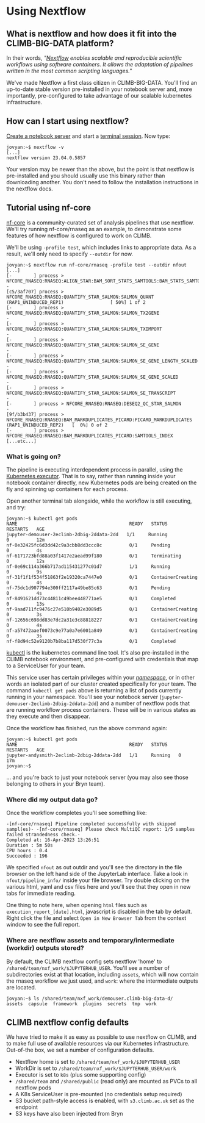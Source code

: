# Using Nextflow

## What is nextflow and how does it fit into the CLIMB-BIG-DATA platform?

In their words, _"[Nextflow](https://nextflow.io) enables scalable and reproducible scientific workflows using software containers. It allows the adaptation of pipelines written in the most common scripting languages."_

We've made Nextflow a first class citizen in CLIMB-BIG-DATA. You'll find an up-to-date stable version pre-installed in your notebook server and, more importantly, pre-configured to take advantage of our scalable kubernetes infrastructure.

## How can I start using nextflow?

[Create a notebook server](quick-start.md) and start a [terminal session](using-the-terminal.md). Now type:

```console
jovyan:~$ nextflow -v
[...]
nextflow version 23.04.0.5857
```

Your version may be newer than the above, but the point is that nextflow is pre-installed and you should usually use this binary rather than downloading another. You don't need to follow the installation instructions in the nextflow docs.

## Tutorial using nf-core

[nf-core](https://nf-co.re/) is a community-curated set of analysis pipelines that use nextflow. We'll try running nf-core/rnaseq as an example, to demonstrate some features of how nextflow is configured to work on CLIMB.

We'll be using `-profile test`, which includes links to appropriate data. As a result, we'll only need to specify `--outdir` for now.

```console
jovyan:~$ nextflow run nf-core/rnaseq -profile test --outdir nfout
[...]
[-        ] process > NFCORE_RNASEQ:RNASEQ:ALIGN_STAR:BAM_SORT_STATS_SAMTOOLS:BAM_STATS_SAMTOOLS:SAMTOOLS_IDXSTATS -
[c5/3af707] process > NFCORE_RNASEQ:RNASEQ:QUANTIFY_STAR_SALMON:SALMON_QUANT (RAP1_UNINDUCED_REP1)                 [ 50%] 1 of 2
[-        ] process > NFCORE_RNASEQ:RNASEQ:QUANTIFY_STAR_SALMON:SALMON_TX2GENE                                     -
[-        ] process > NFCORE_RNASEQ:RNASEQ:QUANTIFY_STAR_SALMON:SALMON_TXIMPORT                                    -
[-        ] process > NFCORE_RNASEQ:RNASEQ:QUANTIFY_STAR_SALMON:SALMON_SE_GENE                                     -
[-        ] process > NFCORE_RNASEQ:RNASEQ:QUANTIFY_STAR_SALMON:SALMON_SE_GENE_LENGTH_SCALED                       -
[-        ] process > NFCORE_RNASEQ:RNASEQ:QUANTIFY_STAR_SALMON:SALMON_SE_GENE_SCALED                              -
[-        ] process > NFCORE_RNASEQ:RNASEQ:QUANTIFY_STAR_SALMON:SALMON_SE_TRANSCRIPT                               -
[-        ] process > NFCORE_RNASEQ:RNASEQ:DESEQ2_QC_STAR_SALMON                                                   -
[9f/b3b437] process > NFCORE_RNASEQ:RNASEQ:BAM_MARKDUPLICATES_PICARD:PICARD_MARKDUPLICATES (RAP1_UNINDUCED_REP2)   [  0%] 0 of 2
[-        ] process > NFCORE_RNASEQ:RNASEQ:BAM_MARKDUPLICATES_PICARD:SAMTOOLS_INDEX
[...etc...]

```

### What is going on?

The pipeline is executing interdependent process in parallel, using the [Kubernetes executor](https://www.nextflow.io/docs/latest/executor.html#kubernetes). That is to say, rather than running inside your notebook container directly, new Kubernetes pods are being created on the fly and spinning up containers for each process.

Open another terminal tab alongside, while the workflow is still executing, and try:

```console
jovyan:~$ kubectl get pods
NAME                                         READY   STATUS              RESTARTS   AGE
jupyter-demouser-2eclimb-2dbig-2ddata-2dd   1/1     Running             0          12m
nf-0e32425fc6d3dd42c9a3cbb8dd3ccc8c          0/1     Pending             0          4s
nf-6171723bfd88a03f1417e2aead99f180          0/1     Terminating         0          12s
nf-0e69c114a366b717ad115431277c01d7          1/1     Running             0          9s
nf-31f1f1f534f51863f2e19320ca7447e0          0/1     ContainerCreating   0          4s
nf-75dc1d907794e300ff2117a49be85c63          0/1     Pending             0          4s
nf-8491621dd73c44811c49bee448771ae5          0/1     Completed           0          13s
nf-9aad711fc9476c27e510b9402e3089d5          0/1     ContainerCreating   0          3s
nf-12656c698dd83e7dc2a31e3c88818227          0/1     ContainerCreating   0          4s
nf-a57472aaef0073c9e77a0a7e6001a849          0/1     ContainerCreating   0          3s
nf-f8d94c52e9120b7b8ba117d530f77c3a          0/1     Completed
```

[kubectl](https://kubernetes.io/docs/reference/kubectl/) is the kubernetes command line tool. It's also pre-installed in the CLIMB notebook environment, and pre-configured with credentials that map to a ServiceUser for your team.

This service user has certain privileges within your _[namespace](https://kubernetes.io/docs/concepts/overview/working-with-objects/namespaces/)_, or in other words an isolated part of our cluster created specifically for your team. The command `kubectl get pods` above is returning a list of pods currently running in your namespace. You'll see your notebook server (`jupyter-demouser-2eclimb-2dbig-2ddata-2dd`) and a number of nextflow pods that are running workflow process containers. These will be in various states as they execute and then disappear.

Once the workflow has finished, run the above command again:

```console
jovyan:~$ kubectl get pods
NAME                                         READY   STATUS    RESTARTS   AGE
jupyter-andysmith-2eclimb-2dbig-2ddata-2dd   1/1     Running   0          17m
jovyan:~$
```

... and you're back to just your notebook server (you may also see those belonging to others in your Bryn team).

### Where did my output data go?

Once the workflow completes you'll see something like:

```console
-[nf-core/rnaseq] Pipeline completed successfully with skipped sampl(es)- -[nf-core/rnaseq] Please check MultiQC report: 1/5 samples failed strandedness check.-
Completed at: 16-Apr-2023 13:26:51
Duration : 5m 50s
CPU hours : 0.4
Succeeded : 196
```

We specified `nfout` as out outdir and you'll see the directory in the file browser on the left hand side of the JupyterLab interface. Take a look in `nfout/pipeline_info/` inside your file browser. Try double clicking on the various html, yaml and csv files here and you'll see that they open in new tabs for immediate reading.

One thing to note here, when opening `html` files such as `execution_report_[date].html`, javascript is disabled in the tab by default. Right click the file and select `Open in New Browser Tab` from the context window to see the full report.

### Where are nextflow assets and temporary/intermediate (workdir) outputs stored?

By default, the CLIMB nextflow config sets nextflow 'home' to `/shared/team/nxf_work/$JUPYTERHUB_USER`. You'll see a number of subdirectories exist at that location, including `assets`, which will now contain the rnaseq workflow we just used, and `work`: where the intermediate outputs are located.

```console
jovyan:~$ ls /shared/team/nxf_work/demouser.climb-big-data-d/
assets  capsule  framework  plugins  secrets  tmp  work
```

## CLIMB nextflow config defaults

We have tried to make it as easy as possible to use nextflow on CLIMB, and to make full use of available resources via our Kubernetes infrastructure. Out-of-the box, we set a number of configuration defaults.

- Nextflow home is set to `/shared/team/nxf_work/$JUPYTERHUB_USER`
- WorkDir is set to `/shared/team/nxf_work/$JUPYTERHUB_USER/work`
- Executor is set to `k8s` (plus some supporting config)
- `/shared/team` and `/shared/public` (read only) are mounted as PVCs to all nextflow pods
- A K8s ServiceUser is pre-mounted (no credentials setup required)
- S3 bucket path-style access is enabled, with `s3.climb.ac.uk` set as the endpoint
- S3 keys have also been injected from Bryn
